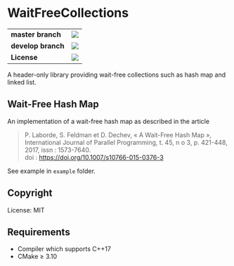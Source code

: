 # WaitFreeCollections

<table>
    <tr>
        <td><strong>master branch</strong></td>
        <td>
            <a href="https://ci.appveyor.com/project/CBenoit/waitfreecollections/branch/master"><img src="https://ci.appveyor.com/api/projects/status/sucn29if5de65t01/branch/master?svg=true"></a>
        </td>
    </tr>
    <tr>
        <td><strong>develop branch</strong></td>
        <td>
            <a href="https://ci.appveyor.com/project/CBenoit/waitfreecollections/branch/develop"><img src="https://ci.appveyor.com/api/projects/status/sucn29if5de65t01/branch/develop?svg=true"></a>
        </td>
    </tr>
    <tr>
        <td><strong>License</strong></td>
        <td>
            <a href="https://opensource.org/licenses/MIT"><img src="https://img.shields.io/badge/License-MIT-yellow.svg"></a>
        </td>
    </tr>
</table>

A header-only library providing wait-free collections such as hash map and linked list.

## Wait-Free Hash Map

An implementation of a wait-free hash map as described in the article

> P. Laborde, S. Feldman et D. Dechev, « A Wait-Free Hash Map », <br>
> International Journal of Parallel Programming, t. 45, n o 3, p. 421-448, 2017, issn : 1573-7640. <br>
> doi : https://doi.org/10.1007/s10766-015-0376-3

See example in `example` folder.

## Copyright

License: MIT

## Requirements

- Compiler which supports C++17
- CMake ≥ 3.10

